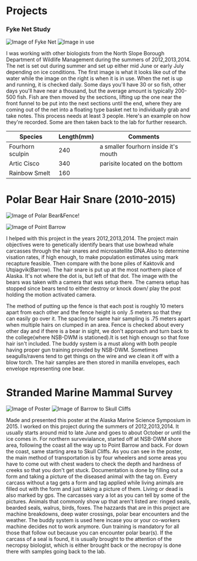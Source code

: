 # Projects

### Fyke Net Study

![Image of Fyke Net](https://netsandmore.com/images/catalog-images/fyketrapnet_400.jpg) ![Image in use](http://www.rhpdm.uevora.pt/gallery/A3.png)

I was working with other biologists from the North Slope Borough Department of Wildlife Management during the summers of 2012,2013,2014. The net is set out during summer and set up either mid June or early July depending on ice conditions. The first image is what it looks like out of the water while the image on the right is when it is in use. When the net is up and running, it is checked daily. Some days you'll have 30 or so fish, other days you'll have near a thousand, but the average amount is typically 200-500 fish. Fish are then moved by the sections, lifting up the one near the front funnel to be put into the next sections until the end, where they are coming out of the net into a floating type basket net to individually grab and take notes. This process needs at least 3 people. Here's an example on how they're recorded. Some are then taken back to the lab for further research.

Species | Length(mm) | Comments
------------ | ------------- | -------------
Fourhorn sculpin | 240 | a smaller fourhorn inside it's mouth
Artic Cisco | 340 | parisite located on the bottom
Rainbow Smelt | 160 | 


# Polar Bear Hair Snare (2010-2015)

![Image of Polar Bear&Fence](http://graphics8.nytimes.com/images/2011/05/19/science/19saw_sensorbear1/19saw_sensorbear1-blog480.jpg)!

![Image of Point Barrow](https://www.tide-forecast.com/tidelocationmaps/Point-Barrow-Alaska.10.gif)

I helped with this project in the years 2012,2013,2014. The project main objectives were to genetically identify bears that use bowhead whale carcasses through the hair snares and microsatellite DNA.Also to determine visation rates, if high enough, to make population estimates using mark recapture feasible. Then compare with the bone piles of Kaktovik and Utqiagvik(Barrow). The hair snare is put up at the most northern place of Alaska. It's not where the dot is, but left of that dot. The image with the bears was taken with a camera that was setup there. The camera setup has stopped since bears tend to either destroy or knock down/ play the post holding the motion activated camera.

The method of putting up the fence is that each post is roughly 10 meters apart from each other and the fence height is only .5 meters so that they can easily go over it. The spacing for same hair sampling is .75 meters apart when multiple hairs on clumped in an area. Fence is checked about every other day and if there is a bear in sight, we don't approach and turn back to the college(where NSB-DWM is stationed).It is set high enougn so that foxe hair isn't included. The buddy system is a must along with both people having proper gun training provided by NSB-DWM. Sometimes seagulls/ravens tend to get things on the wire and we clean it off with a blow torch. The hair samples are then stored in manilla envelopes, each envelope representing one bear. 

# Stranded Marine Mammal Survey

![Image of Poster](http://i.imgur.com/A1sjYFr.jpg)
![Image of Barrow to Skull Cliffs](http://i.imgur.com/8cvsiy5.png)

Made and presented this poster at the Alaska Marine Science Symposium in 2015. I worked on this project during the summers of 2012,2013,2014. It usually starts around mid to late June and goes to about October or until the ice comes in. For northern survevialance, started off at NSB-DWM shore area, following the coast all the way up to Point Barrow and back. For down the coast, same starting area to Skull Cliffs.  As you can see in the poster, the main method of transportation is by four wheelers and some areas you have to come out with chest waders to check the depth and hardness of creeks so that you don't get stuck. Documentation is done by filling out a form and taking a picture of the diseased animal with the tag on. Every carcass without a tag gets a form and tag applied while living animals are filled out with the form and just taking a picture of them. Living or dead is also marked by gps. The carcasses vary a lot as you can tell by some of the pictures. Animals that commonly show up that aren't listed are: ringed seals, bearded seals, walrus, birds, foxes. The hazzards that are in this project are machine breakdowns, deep water crossings, polar bear encounters and the weather. The buddy system is used here incase you or your co-workers machine decides not to work anymore. Gun training is mandatory for all those that follow out because you can encounter polar bear(s). If the carcass of a seal is found, it is usually brought to the attention of the necropsy biologist, which is either brought back or the necropsy is done there with samples going back to the lab. 

